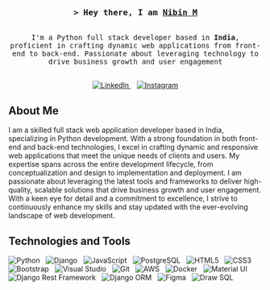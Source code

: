 <!-- Intro -->
<h3 align="center">
  <samp>&gt; Hey there, I am
    <b><a target="_blank" href="https://www.linkedin.com/in/asifxohd9207850084/">Nibin M</a></b>
  </samp>
</h3>

<p align="center">
  <samp>
    <br>
    I'm a Python full stack developer based in <b>India</b>, proficient in crafting dynamic web applications from front-end to back-end. Passionate about leveraging technology to drive business growth and user engagement
    <br><br>
  </samp>
</p>

<p align="center">
<!--   <a href="https://asifxohd.github.io/portfolio-website/" target="blank">
    <img src="https://img.shields.io/badge/Website-DC143C?style=for-the-badge&logo=medium&logoColor=white" alt="Portfolio Website" />
  </a>&nbsp;&nbsp; -->
  <a href="www.linkedin.com/in/nibin-m-9ab57317b" target="_blank">
    <img src="https://img.shields.io/badge/LinkedIn-0077B5?style=for-the-badge&logo=linkedin&logoColor=white" alt="LinkedIn" />
  </a>&nbsp;&nbsp;
  <a href="https://www.instagram.com/nibinmanikandan?utm_source=qr&igsh=azhrNHI5a2wxazB6" target="_blank">
    <img src="https://img.shields.io/badge/Instagram-fe4164?style=for-the-badge&logo=instagram&logoColor=white" alt="Instagram" />
  </a>
</p>

<!-- About Section -->
## About Me

<p>  
  I am a skilled full stack web application developer based in India, specializing in Python development. With a strong foundation in both front-end and back-end technologies, I excel in crafting dynamic and responsive web applications that meet the unique needs of clients and users. My expertise spans across the entire development lifecycle, from conceptualization and design to implementation and deployment. I am passionate about leveraging the latest tools and frameworks to deliver high-quality, scalable solutions that drive business growth and user engagement. With a keen eye for detail and a commitment to excellence, I strive to continuously enhance my skills and stay updated with the ever-evolving landscape of web development.
</p>

<!-- Technologies and Tools -->
## Technologies and Tools

<p>
  <img src="https://img.shields.io/badge/python-3670A0?style=for-the-badge&logo=python&logoColor=ffdd54" alt="Python" />&nbsp;&nbsp;
  <img src="https://img.shields.io/badge/django-%23092E20.svg?style=for-the-badge&logo=django&logoColor=white" alt="Django" />&nbsp;&nbsp;
  <img src="https://img.shields.io/badge/Javascript-F0DB4F?style=for-the-badge&labelColor=black&logo=javascript&logoColor=F0DB4F" alt="JavaScript" />&nbsp;&nbsp;
  <img src="https://img.shields.io/badge/postgres-%23316192.svg?style=for-the-badge&logo=postgresql&logoColor=white" alt="PostgreSQL" />&nbsp;&nbsp;
  <img src="https://img.shields.io/badge/HTML5-E34F26?style=for-the-badge&logo=html5&logoColor=white" alt="HTML5" />&nbsp;&nbsp;
  <img src="https://img.shields.io/badge/CSS3-1572B6?style=for-the-badge&logo=css3&logoColor=white" alt="CSS3" />&nbsp;&nbsp;
  <img src="https://img.shields.io/badge/Bootstrap-563D7C?style=for-the-badge&logo=bootstrap&logoColor=white" alt="Bootstrap" />&nbsp;&nbsp;
  <img src="https://img.shields.io/badge/Visual_Studio-0078d7?style=for-the-badge&logo=visual%20studio&logoColor=white" alt="Visual Studio" />&nbsp;&nbsp;
  <img src="https://img.shields.io/badge/Git-F05032?style=for-the-badge&logo=git&logoColor=white" alt="Git" />&nbsp;&nbsp;
  <img src="https://img.shields.io/badge/AWS-%23FF9900.svg?style=for-the-badge&logo=amazon-aws&logoColor=white" alt="AWS" />&nbsp;&nbsp;
  <img src="https://img.shields.io/badge/docker-%230db7ed.svg?style=for-the-badge&logo=docker&logoColor=white" alt="Docker" />&nbsp;&nbsp;
  <img src="https://img.shields.io/badge/Material_UI-0081CB?style=for-the-badge&logo=material-ui&logoColor=white" alt="Material UI" />&nbsp;&nbsp;
  <img src="https://img.shields.io/badge/Django_Rest_Framework-092E20?style=for-the-badge&logo=django&logoColor=white" alt="Django Rest Framework" />&nbsp;&nbsp;
  <img src="https://img.shields.io/badge/Django_ORM-092E20?style=for-the-badge&logo=django&logoColor=white" alt="Django ORM" />&nbsp;&nbsp;
  <img src="https://img.shields.io/badge/Figma-F24E1E?style=for-the-badge&logo=figma&logoColor=white" alt="Figma" />&nbsp;&nbsp;
  <img src="https://img.shields.io/badge/Draw_SQL-000000?style=for-the-badge&logo=sql&logoColor=white" alt="Draw SQL" />&nbsp;&nbsp;
</p>
</p>
